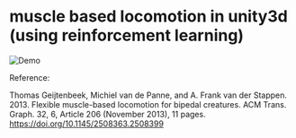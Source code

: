# muscle based locomotion in unity3d (using reinforcement learning)

![Demo](Assets/Core/Docs/Demo.gif)


Reference:

Thomas Geijtenbeek, Michiel van de Panne, and A. Frank van der Stappen. 2013. Flexible muscle-based locomotion for bipedal creatures. ACM Trans. Graph. 32, 6, Article 206 (November 2013), 11 pages. https://doi.org/10.1145/2508363.2508399

